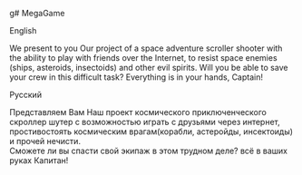 g# MegaGame

English

We present to you Our project of a space adventure scroller shooter 
with the ability to play with friends over the Internet, 
to resist space enemies (ships, asteroids, insectoids) and other evil spirits. 
Will you be able to save your crew in this difficult task? 
Everything is in your hands, Captain!

Русский

Представляем Вам Наш проект космического приключенческого 
скроллер шутер с возможностью играть с друзьями через интернет, 
простивостоять космическим врагам(корабли, астеройды, инсектоиды) 
и прочей нечисти.  
Сможете ли вы спасти свой экипаж в этом трудном деле? 
всё в ваших руках Капитан!
